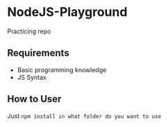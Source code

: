 # NodeJS-Playground

Practicing repo

## Requirements

- Basic programming knowledge
- JS Syntax

## How to User

Just `npm install in what folder do you want to use`
